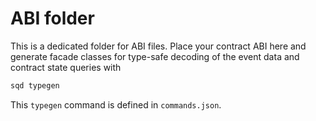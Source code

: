 # ABI folder

This is a dedicated folder for ABI files. Place your contract ABI here and generate facade classes for type-safe decoding of the event data and contract state queries with

```sh
sqd typegen
```

This `typegen` command is defined in `commands.json`.
